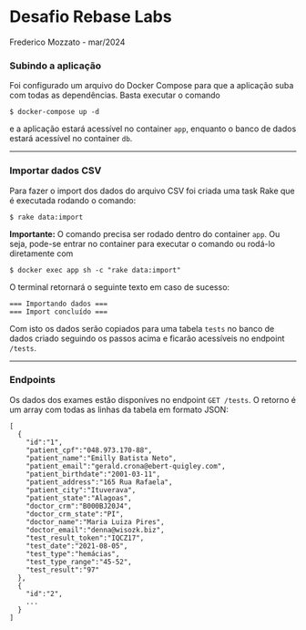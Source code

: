 # Desafio Rebase Labs

Frederico Mozzato - mar/2024


### Subindo a aplicação
Foi configurado um arquivo do Docker Compose para que a aplicação suba com todas as dependências. Basta executar o comando

```
$ docker-compose up -d
```

e a aplicação estará acessível no container `app`, enquanto o banco de dados estará acessível no container `db`.

---

### Importar dados CSV
Para fazer o import dos dados do arquivo CSV foi criada uma task Rake que é executada rodando o comando:

```
$ rake data:import
```

**Importante:** O comando precisa ser rodado dentro do container `app`. Ou seja, pode-se entrar no container para executar o comando ou rodá-lo diretamente com

```
$ docker exec app sh -c "rake data:import"
```

O terminal retornará o seguinte texto em caso de sucesso:

```
=== Importando dados ===
=== Import concluído ===
```

Com isto os dados serão copiados para uma tabela `tests` no banco de dados criado seguindo os passos acima e ficarão acessíveis no endpoint `/tests`.

---

### Endpoints

Os dados dos exames estão disponíves no endpoint `GET /tests`. O retorno é um array com todas as linhas da tabela em formato JSON:

```
[
  {
    "id":"1",
    "patient_cpf":"048.973.170-88",
    "patient_name":"Emilly Batista Neto",
    "patient_email":"gerald.crona@ebert-quigley.com",
    "patient_birthdate":"2001-03-11",
    "patient_address":"165 Rua Rafaela",
    "patient_city":"Ituverava",
    "patient_state":"Alagoas",
    "doctor_crm":"B000BJ20J4",
    "doctor_crm_state":"PI",
    "doctor_name":"Maria Luiza Pires",
    "doctor_email":"denna@wisozk.biz",
    "test_result_token":"IQCZ17",
    "test_date":"2021-08-05",
    "test_type":"hemácias",
    "test_type_range":"45-52",
    "test_result":"97"
  },
  {
    "id":"2",
    ...
  }
]
```